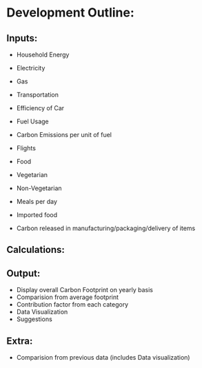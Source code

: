 # Development Outline:

## Inputs:

- Household Energy
 - Electricity
 - Gas

- Transportation
 - Efficiency of Car
 - Fuel Usage
 - Carbon Emissions per unit of fuel
 - Flights

- Food
 - Vegetarian
 - Non-Vegetarian
 - Meals per day 
 - Imported food
 - Carbon released in manufacturing/packaging/delivery of items

## Calculations:


## Output:

- Display overall Carbon Footprint on yearly basis
- Comparision from average footprint
- Contribution factor from each category
- Data Visualization
- Suggestions

## Extra:

- Comparision from previous data (includes Data visualization)